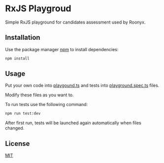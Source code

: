 # RxJS Playgroud

Simple RxJS playground for candidates assessment used by Roonyx.

## Installation

Use the package manager [npm](https://www.npmjs.com/) to install dependencies:

```bash
npm install
```

## Usage

Put your own code into [playgound.ts](src/playground.ts) and tests into [playground.spec.ts](src/playground.spec.ts) files.

Modify these files as you want to.

To run tests use the following command:

```bash
npm run test:dev
```

After first run, tests will be launched again automatically when files changed.

## License
[MIT](https://choosealicense.com/licenses/mit/)
